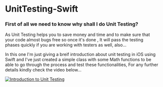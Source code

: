 # UnitTesting-Swift
### First of all we need to know why shall I do Unit Testing?
As Unit Testing helps you to save money and time and to make sure that your code almost bugs free so once it's done , It will pass the testing phases quickly if you are working with testers as well, also...

In this one I'm just giving a breif introduction about unit testing in iOS using Swift and I've just created a simple class with some Math functions to be able to go through the process and test these functionalities, For any further details kindly check the video below...

[![Introduction to Unit Testing](https://user-images.githubusercontent.com/26345314/154076128-2c6725cf-a12f-4334-a8e4-d188a0662bf6.png)](https://youtu.be/-fGdNcG26a8 "Introduction to Unit Testing")
